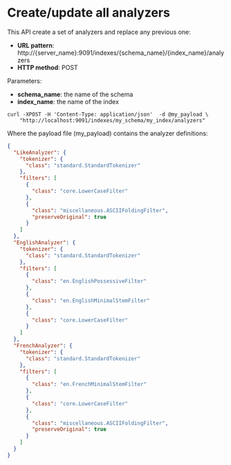 # Create/update all analyzers

This API create a set of analyzers and replace any previous one:

* **URL pattern**: http://{server_name}:9091/indexes/{schema_name}/{index_name}/analyzers
* **HTTP method**: POST

Parameters:

* **schema_name**: the name of the schema
* **index_name**: the name of the index

```shell
curl -XPOST -H 'Content-Type: application/json'  -d @my_payload \
    "http://localhost:9091/indexes/my_schema/my_index/analyzers"
```

Where the payload file (my_payload) contains the analyzer definitions:

```json
{
  "LikeAnalyzer": {
    "tokenizer": {
      "class": "standard.StandardTokenizer"
    },
    "filters": [
      {
        "class": "core.LowerCaseFilter"
      },
      {
        "class": "miscellaneous.ASCIIFoldingFilter",
        "preserveOriginal": true
      }
    ]
  },
  "EnglishAnalyzer": {
    "tokenizer": {
      "class": "standard.StandardTokenizer"
    },
    "filters": [
      {
        "class": "en.EnglishPossessiveFilter"
      },
      {
        "class": "en.EnglishMinimalStemFilter"
      },
      {
        "class": "core.LowerCaseFilter"
      }
    ]
  },
  "FrenchAnalyzer": {
    "tokenizer": {
      "class": "standard.StandardTokenizer"
    },
    "filters": [
      {
        "class": "en.FrenchMinimalStemFilter"
      },
      {
        "class": "core.LowerCaseFilter"
      },
      {
        "class": "miscellaneous.ASCIIFoldingFilter",
        "preserveOriginal": true
      }
    ]
  }
}
```

